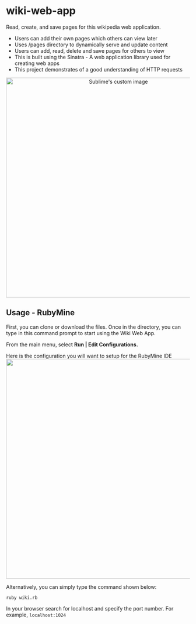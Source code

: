 # wiki-web-app
Read, create, and save pages for this wikipedia web application.

* Users can add their own pages which others can view later
* Uses /pages directory to dynamically serve and update content
* Users can add, read, delete and save pages for others to view
* This is built using the Sinatra - A web application library used for creating web apps
* This project demonstrates of a good understanding of HTTP requests

<p align="center">
  <img src="https://media.giphy.com/media/Gj0Rjh1qntLBYkUcwW/giphy.gif" width="600" alt="Sublime's custom image"/>
</p>

## Usage - RubyMine
First, you can clone or download the files. Once in the directory, you can type in this command prompt to start using the Wiki Web App.

From the main menu, select **Run | Edit Configurations.**  
 
Here is the configuration you will want to setup for the RubyMine IDE
<img src="https://i.imgur.com/1fdLF9d.png" width="600"/>

Alternatively, you can simply type the command shown below:
```shell script
ruby wiki.rb
```
In your browser search for localhost and specify the port number. For example,
`localhost:1024`
